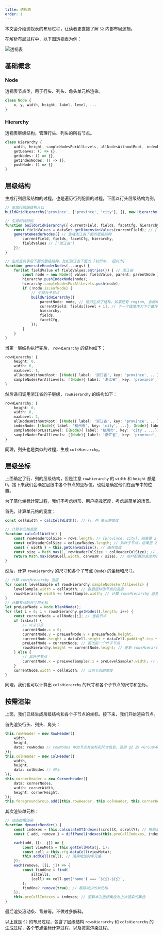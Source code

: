 ```yaml
---
title: 透视表
order: 1
---
```


本文会介绍透视表的布局过程，让读者更直接了解 `S2` 内部布局逻辑。

在解析布局过程中，以下图透视表为例：

<img src="https://mdn.alipayobjects.com/huamei_qa8qxu/afts/img/A*mTjfRr7PwDwAAAAAAAAAAAAADmJ7AQ/original" alt="透视表"/>

## 基础概念

### Node

透视表节点类，用于行头、列头、角头单元格渲染。

```ts
class Node {
    x, y, width, height, label, level, ...
}
```

### Hierarchy

透视表层级结构，管理行头、列头的所有节点。

```ts
class Hierarchy {
    width, height, sampleNodesForAllLevels, allNodesWithoutRoot, indexNode,
    getLeaves: () => {},
    getNodes: () => {},
    getIndexNodes: () => {},
    pushNode: () => {}
}
```

## 层级结构

生成行列层级结构的过程，也是遍历行列配置的过程，下面以行头层级结构为例。

```ts
// 生成行层级结构入口
buildGridHierarchy('province', ['province', 'city'], {}, new Hierarchy());

// 生成树状结构
function buildGridHierarchy({ currentField, fields, facetCfg, hierarchy }) { // currentField 为 province
    const fieldValues = dataSet.getDimensionValues(currentField); // ['浙江省']
    generateHeaderNodes({ // 生成浙江省下面的层级结构
        currentField, fields, facetCfg, hierarchy,
        fieldValues // ['浙江省']
    });
}

// 生成当前字段下面的层级结构，比如浙江省下面的 [杭州市， 绍兴市]
function generateHeaderNodes(...args) {
    for(let fieldValue of fieldValues.entries()) { // 浙江省
        const node = new Node({ value: fieldValue, parent: parentNode });
        hierarchy.pushIndexNode(node);
        hierarchy.sampleNodesForAllLevels.push(node);
        if (!node.isLeafNode) {
            // 生成叶子节点
            buildGridHierarchy({
                parentNode: node, // 递归生成子结构，如果还有 region, 会继续生成杭州市下面的 [西湖区，余杭区]
                currentField: fields[level + 1], // 下一个维度作为下个循环的维度，比如第一次是 province，第二次是 city
                hierarchy,
                fields,
                facetCfg,
            });
        }
    }
}
```

当第一层结构执行完后， `rowHierarchy` 的结构如下：

```ts
rowHierarchy: {
    height: 0,
    width: 0,
    maxLevel: 1,
    allNodesWithoutRoot: [(Node){ label: '浙江省', key: 'province', ...}],
    sampleNodesForAllLevels: [(Node){ label: '浙江省', key: 'province', ...}],
}
```

然后递归调用浙江省的子层级，`rowHierarchy` 的结构如下：

```ts
rowHierarchy: {
    height: 0,
    width: 0,
    maxLevel: 2,
    allNodesWithoutRoot: [(Node){ label: '浙江省', key: 'province', ...}, (Node){ label: '杭州市', key: 'city', ...}, (Node){ label: '绍兴市', key: 'city', ...}],
    indexNode: [(Node){ label: '杭州市', key: 'city', ...}, (Node){ label: '绍兴市', key: 'city', ...}],
    sampleNodeForLastLevel: [(Node){ label: '杭州市', key: 'city', ...}],
    sampleNodesForAllLevels: [(Node){ label: '浙江省', key: 'province', ...}, (Node){ label: '杭州市', key: 'city', ...}]
}
```

同理，列头也是类似的过程，生成 `colsHierarchy`。

## 层级坐标

上面确定了行、列的层级结构，但是注意 `rowHierarchy` 的 `width` 和 `height` 都是 0。接下来我们会确定层级中各个节点的坐标值，也就是确定他们在画布中的位置。

为了简化坐标计算过程，我们不考虑树形、用户拖拽宽度，考虑最简单的场景。

首先，计算单元格的宽度：

```ts
const cellWidth = calcCellWidth(); // 行、列 单元格宽度

// 计算单元格宽度
function calcCellWidth() {
    const rowHeaderColSize = rows.length; // [province, city]，结果是 2
    const colHeaderColSize = colLeafNodes.length; // 列叶子节点，结果是 2
    const { width } = this.getCanvasSize(); // 画布宽度
    const size = Math.max(1, rowHeaderColSize + colHeaderColSize); // 行+列 总数量，结果是 4
    return Math.max(dataCell.width, canvasW / size); // 用户配置的宽度和计算宽度取最大值
}
```

然后，计算 `rowHierarchy` 的尺寸和各个子节点 (`Node`) 的坐标和尺寸。

```ts
// 计算 rowsHierarchy 宽度
for (const levelSample of rowsHierarchy.sampleNodesForAllLevels) {
    levelSample.width = cellWidth; // 各层级样例节点的宽度
    rowsHierarchy.width += levelSample.width; // 计算 rowsHierarchy 总宽度
}
// 计算节点的尺寸和坐标
let preLeafNode = Node.blankNode();
for (let i = 0; i < rowsHierarchy.getNodes().length; i++) {
    const currentNode = allNodes[i]; // 当前节点
    if (isLeaf) {
        // 叶子节点
        currentNode.x = 0;
        currentNode.y = preLeafNode.y + preLeafNode.height;
        currentNode.height = dataCell.height + dataCell.padding?.top + dataCell.padding?.bottom;
        preLeafNode = currentNode; // 更改前一个叶子节点
        rowsHierarchy.height += currentNode.height; // 更新 rowsHierarchy 高度
    } else {
        // 非叶子节点
        currentNode.x = preLevelSample?.x + preLevelSample?.width; // 非叶子节点的 x 坐标
    }
    currentNode.width = cellWidth; // 当前节点的宽度
}

```

同理，我们也可以计算出 `colsHierarchy` 的尺寸和各个子节点的尺寸和坐标。

## 按需渲染

上面，我们已经生成层级结构和各个子节点的坐标。接下来，我们开始渲染节点。

首先渲染行头、列头、角头：

```ts
this.rowHeader = new RowHeader({
    width,
    height,
    data: rowNodes // rowNodes 中的节点有坐标和尺寸信息，调用 g2 的 <Group>RowHeader.add(<Group>RowCell)
});
this.colHeader = new ColHeader({
    width,
    height,
    data: colNodes // 同上
});
this.cornerHeader = new CornerHeader({
    data: cornerNodes,
    width: cornerWidth,
    height: cornerHeight,
});
this.foregroundGroup.add([this.rowHeader, this.colHeader, this.cornerHeader]);
```

其次渲染单元格：

```ts
// 动态按需渲染
function dynamicRender() {
    const indexes = this.calculateXYIndexes(scrollX, scrollY); // 根据滚动坐标计算当前视窗的坐标集合
    const { add, remove } = diffPanelIndexes(this.preCellIndexes, indexes); // 根据上次和这次坐标集合差值计算增加和减少的坐标集合

    each(add, ([i, j]) => {
        const viewMeta = this.getCellMeta(j, i);
        const cell = this.cfg.dataCell(viewMeta);
        this.addCell(cell); // 渲染增加的单元格
    });
    each(remove, ([i, j]) => {
        const findOne = find(
            allCells,
            (cell) => cell.get('name') === `${i}-${j}`,
        );
        findOne?.remove(true); // 移除减少的单元格
    });
    this.preCellIndexes = indexes; // 更新本次坐标集合为上次渲染的集合
}

```

最后渲染滚动条、背景等，不做过多解释。

以上就是 `S2` 的布局过程，包含了层级结构 `rowsHierarchy` 和 `colsHierarchy` 的生成过程，各个节点坐标计算过程，以及按需渲染过程。
